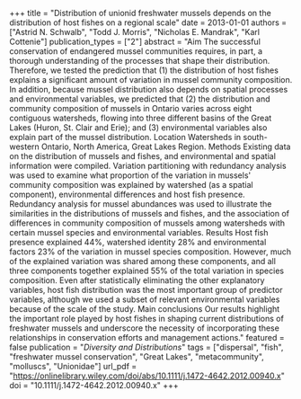 +++
title = "Distribution of unionid freshwater mussels depends on the distribution of host fishes on a regional scale"
date = 2013-01-01
authors = ["Astrid N. Schwalb", "Todd J. Morris", "Nicholas E. Mandrak", "Karl Cottenie"]
publication_types = ["2"]
abstract = "Aim The successful conservation of endangered mussel communities requires, in part, a thorough understanding of the processes that shape their distribution. Therefore, we tested the prediction that (1) the distribution of host fishes explains a significant amount of variation in mussel community composition. In addition, because mussel distribution also depends on spatial processes and environmental variables, we predicted that (2) the distribution and community composition of mussels in Ontario varies across eight contiguous watersheds, flowing into three different basins of the Great Lakes (Huron, St. Clair and Erie); and (3) environmental variables also explain part of the mussel distribution. Location Watersheds in south-western Ontario, North America, Great Lakes Region. Methods Existing data on the distribution of mussels and fishes, and environmental and spatial information were compiled. Variation partitioning with redundancy analysis was used to examine what proportion of the variation in mussels' community composition was explained by watershed (as a spatial component), environmental differences and host fish presence. Redundancy analysis for mussel abundances was used to illustrate the similarities in the distributions of mussels and fishes, and the association of differences in community composition of mussels among watersheds with certain mussel species and environmental variables. Results Host fish presence explained 44%, watershed identity 28% and environmental factors 23% of the variation in mussel species composition. However, much of the explained variation was shared among these components, and all three components together explained 55% of the total variation in species composition. Even after statistically eliminating the other explanatory variables, host fish distribution was the most important group of predictor variables, although we used a subset of relevant environmental variables because of the scale of the study. Main conclusions Our results highlight the important role played by host fishes in shaping current distributions of freshwater mussels and underscore the necessity of incorporating these relationships in conservation efforts and management actions."
featured = false
publication = "*Diversity and Distributions*"
tags = ["dispersal", "fish", "freshwater mussel conservation", "Great Lakes", "metacommunity", "molluscs", "Unionidae"]
url_pdf = "https://onlinelibrary.wiley.com/doi/abs/10.1111/j.1472-4642.2012.00940.x"
doi = "10.1111/j.1472-4642.2012.00940.x"
+++

